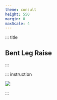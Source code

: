 ```yaml
---
theme: consult
height: 550
margin: 0
maxScale: 4
---
```

<!-- slide template="[[gym-ex]]" -->

::: title
## Bent Leg Raise
:::

::: instruction

![](https://i.pinimg.com/originals/7f/c3/f2/7fc3f27ab2da867ddfdfe87f204f93e5.gif)<!-- element style="width:500px;object-fit:contain" -->

:::
